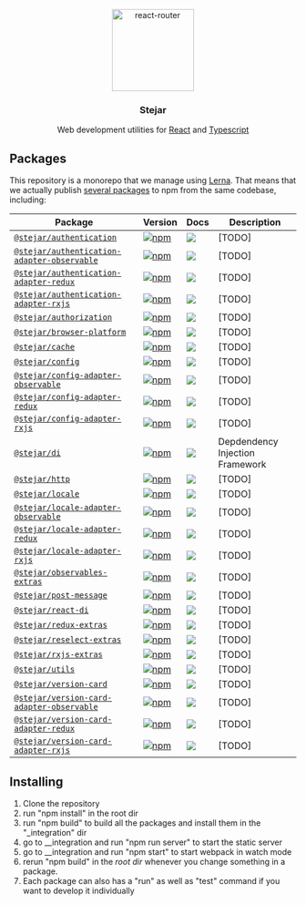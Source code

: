 <p align="center">
  <a href="https://github.com/middleout/stejar">
    <img alt="react-router" src="https://s3-eu-west-1.amazonaws.com/stejar/stejar-logo.png" width="144">
  </a>
</p>

<h3 align="center">
	Stejar
</h3>

<p align="center">
  Web development utilities for <a href="https://facebook.github.io/react">React</a> and <a href="https://www.typescriptlang.org/">Typescript</a>
</p>

## Packages

This repository is a monorepo that we manage using [Lerna](https://github.com/lerna/lerna). That means that we actually publish [several packages](/packages) to npm from the same codebase, including:

| Package | Version | Docs | Description |
|---------|---------|------|-------------|
| [`@stejar/authentication`](/packages/authentication) | [![npm](https://img.shields.io/npm/v/@stejar/authentication.svg?style=flat-square)](https://www.npmjs.com/package/@stejar/authentication) | [![](https://img.shields.io/badge/API%20Docs-readme-orange.svg?style=flat-square)](/packages/authentication) | [TODO] |
| [`@stejar/authentication-adapter-observable`](/packages/authentication-adapter-observable) | [![npm](https://img.shields.io/npm/v/@stejar/authentication-adapter-observable.svg?style=flat-square)](https://www.npmjs.com/package/@stejar/authentication-adapter-observable) | [![](https://img.shields.io/badge/API%20Docs-readme-orange.svg?style=flat-square)](/packages/authentication-adapter-observable) | [TODO] |
| [`@stejar/authentication-adapter-redux`](/packages/authentication-adapter-redux) | [![npm](https://img.shields.io/npm/v/@stejar/authentication-adapter-redux.svg?style=flat-square)](https://www.npmjs.com/package/@stejar/authentication-adapter-redux) | [![](https://img.shields.io/badge/API%20Docs-readme-orange.svg?style=flat-square)](/packages/authentication-adapter-redux) | [TODO] |
| [`@stejar/authentication-adapter-rxjs`](/packages/authentication-adapter-rxjs) | [![npm](https://img.shields.io/npm/v/@stejar/authentication-adapter-rxjs.svg?style=flat-square)](https://www.npmjs.com/package/@stejar/authentication-adapter-rxjs) | [![](https://img.shields.io/badge/API%20Docs-readme-orange.svg?style=flat-square)](/packages/authentication-adapter-rxjs) | [TODO] |
| [`@stejar/authorization`](/packages/authorization) | [![npm](https://img.shields.io/npm/v/@stejar/authorization.svg?style=flat-square)](https://www.npmjs.com/package/@stejar/authorization) | [![](https://img.shields.io/badge/API%20Docs-readme-orange.svg?style=flat-square)](/packages/authorization) | [TODO] |
| [`@stejar/browser-platform`](/packages/browser-platform) | [![npm](https://img.shields.io/npm/v/@stejar/browser-platform.svg?style=flat-square)](https://www.npmjs.com/package/@stejar/browser-platform) | [![](https://img.shields.io/badge/API%20Docs-readme-orange.svg?style=flat-square)](/packages/browser-platform) | [TODO] |
| [`@stejar/cache`](/packages/cache) | [![npm](https://img.shields.io/npm/v/@stejar/cache.svg?style=flat-square)](https://www.npmjs.com/package/@stejar/cache) | [![](https://img.shields.io/badge/API%20Docs-readme-orange.svg?style=flat-square)](/packages/cache) | [TODO] |
| [`@stejar/config`](/packages/config) | [![npm](https://img.shields.io/npm/v/@stejar/config.svg?style=flat-square)](https://www.npmjs.com/package/@stejar/config) | [![](https://img.shields.io/badge/API%20Docs-readme-orange.svg?style=flat-square)](/packages/config) | [TODO] |
| [`@stejar/config-adapter-observable`](/packages/config-adapter-observable) | [![npm](https://img.shields.io/npm/v/@stejar/config-adapter-observable.svg?style=flat-square)](https://www.npmjs.com/package/@stejar/config-adapter-observable) | [![](https://img.shields.io/badge/API%20Docs-readme-orange.svg?style=flat-square)](/packages/config-adapter-observable) | [TODO] |
| [`@stejar/config-adapter-redux`](/packages/config-adapter-redux) | [![npm](https://img.shields.io/npm/v/@stejar/config-adapter-redux.svg?style=flat-square)](https://www.npmjs.com/package/@stejar/config-adapter-redux) | [![](https://img.shields.io/badge/API%20Docs-readme-orange.svg?style=flat-square)](/packages/config-adapter-redux) | [TODO] |
| [`@stejar/config-adapter-rxjs`](/packages/config-adapter-rxjs) | [![npm](https://img.shields.io/npm/v/@stejar/config-adapter-rxjs.svg?style=flat-square)](https://www.npmjs.com/package/@stejar/config-adapter-rxjs) | [![](https://img.shields.io/badge/API%20Docs-readme-orange.svg?style=flat-square)](/packages/config-adapter-rxjs) | [TODO] |
| [`@stejar/di`](/packages/di) | [![npm](https://img.shields.io/npm/v/@stejar/di.svg?style=flat-square)](https://www.npmjs.com/package/@stejar/di) | [![](https://img.shields.io/badge/API%20Docs-readme-orange.svg?style=flat-square)](/packages/di) | Depdendency Injection Framework |
| [`@stejar/http`](/packages/http) | [![npm](https://img.shields.io/npm/v/@stejar/http.svg?style=flat-square)](https://www.npmjs.com/package/@stejar/http) | [![](https://img.shields.io/badge/API%20Docs-readme-orange.svg?style=flat-square)](/packages/http) | [TODO] |
| [`@stejar/locale`](/packages/locale) | [![npm](locales://img.shields.io/npm/v/@stejar/locale.svg?style=flat-square)](locales://www.npmjs.com/package/@stejar/locale) | [![](locales://img.shields.io/badge/API%20Docs-readme-orange.svg?style=flat-square)](/packages/locale) | [TODO] |
| [`@stejar/locale-adapter-observable`](/packages/locale-adapter-observable) | [![npm](locale-adapter-observables://img.shields.io/npm/v/@stejar/locale-adapter-observable.svg?style=flat-square)](locale-adapter-observables://www.npmjs.com/package/@stejar/locale-adapter-observable) | [![](locale-adapter-observables://img.shields.io/badge/API%20Docs-readme-orange.svg?style=flat-square)](/packages/locale-adapter-observable) | [TODO] |
| [`@stejar/locale-adapter-redux`](/packages/locale-adapter-redux) | [![npm](locale-adapter-reduxs://img.shields.io/npm/v/@stejar/locale-adapter-redux.svg?style=flat-square)](locale-adapter-reduxs://www.npmjs.com/package/@stejar/locale-adapter-redux) | [![](locale-adapter-reduxs://img.shields.io/badge/API%20Docs-readme-orange.svg?style=flat-square)](/packages/locale-adapter-redux) | [TODO] |
| [`@stejar/locale-adapter-rxjs`](/packages/locale-adapter-rxjs) | [![npm](locale-adapter-rxjss://img.shields.io/npm/v/@stejar/locale-adapter-rxjs.svg?style=flat-square)](locale-adapter-rxjss://www.npmjs.com/package/@stejar/locale-adapter-rxjs) | [![](locale-adapter-rxjss://img.shields.io/badge/API%20Docs-readme-orange.svg?style=flat-square)](/packages/locale-adapter-rxjs) | [TODO] |
| [`@stejar/observables-extras`](/packages/observables-extras) | [![npm](observables-extrass://img.shields.io/npm/v/@stejar/observables-extras.svg?style=flat-square)](observables-extrass://www.npmjs.com/package/@stejar/observables-extras) | [![](observables-extrass://img.shields.io/badge/API%20Docs-readme-orange.svg?style=flat-square)](/packages/observables-extras) | [TODO] |
| [`@stejar/post-message`](/packages/post-message) | [![npm](post-messages://img.shields.io/npm/v/@stejar/post-message.svg?style=flat-square)](post-messages://www.npmjs.com/package/@stejar/post-message) | [![](post-messages://img.shields.io/badge/API%20Docs-readme-orange.svg?style=flat-square)](/packages/post-message) | [TODO] |
| [`@stejar/react-di`](/packages/react-di) | [![npm](react-dis://img.shields.io/npm/v/@stejar/react-di.svg?style=flat-square)](react-dis://www.npmjs.com/package/@stejar/react-di) | [![](react-dis://img.shields.io/badge/API%20Docs-readme-orange.svg?style=flat-square)](/packages/react-di) | [TODO] |
| [`@stejar/redux-extras`](/packages/redux-extras) | [![npm](redux-extrass://img.shields.io/npm/v/@stejar/redux-extras.svg?style=flat-square)](redux-extrass://www.npmjs.com/package/@stejar/redux-extras) | [![](redux-extrass://img.shields.io/badge/API%20Docs-readme-orange.svg?style=flat-square)](/packages/redux-extras) | [TODO] |
| [`@stejar/reselect-extras`](/packages/reselect-extras) | [![npm](reselect-extrass://img.shields.io/npm/v/@stejar/reselect-extras.svg?style=flat-square)](reselect-extrass://www.npmjs.com/package/@stejar/reselect-extras) | [![](reselect-extrass://img.shields.io/badge/API%20Docs-readme-orange.svg?style=flat-square)](/packages/reselect-extras) | [TODO] |
| [`@stejar/rxjs-extras`](/packages/rxjs-extras) | [![npm](rxjs-extrass://img.shields.io/npm/v/@stejar/rxjs-extras.svg?style=flat-square)](rxjs-extrass://www.npmjs.com/package/@stejar/rxjs-extras) | [![](rxjs-extrass://img.shields.io/badge/API%20Docs-readme-orange.svg?style=flat-square)](/packages/rxjs-extras) | [TODO] |
| [`@stejar/utils`](/packages/utils) | [![npm](utilss://img.shields.io/npm/v/@stejar/utils.svg?style=flat-square)](utilss://www.npmjs.com/package/@stejar/utils) | [![](utilss://img.shields.io/badge/API%20Docs-readme-orange.svg?style=flat-square)](/packages/utils) | [TODO] |
| [`@stejar/version-card`](/packages/version-card) | [![npm](version-cards://img.shields.io/npm/v/@stejar/version-card.svg?style=flat-square)](version-cards://www.npmjs.com/package/@stejar/version-card) | [![](version-cards://img.shields.io/badge/API%20Docs-readme-orange.svg?style=flat-square)](/packages/version-card) | [TODO] |
| [`@stejar/version-card-adapter-observable`](/packages/version-card-adapter-observable) | [![npm](version-card-adapter-observables://img.shields.io/npm/v/@stejar/version-card-adapter-observable.svg?style=flat-square)](version-card-adapter-observables://www.npmjs.com/package/@stejar/version-card-adapter-observable) | [![](version-card-adapter-observables://img.shields.io/badge/API%20Docs-readme-orange.svg?style=flat-square)](/packages/version-card-adapter-observable) | [TODO] |
| [`@stejar/version-card-adapter-redux`](/packages/version-card-adapter-redux) | [![npm](version-card-adapter-reduxs://img.shields.io/npm/v/@stejar/version-card-adapter-redux.svg?style=flat-square)](version-card-adapter-reduxs://www.npmjs.com/package/@stejar/version-card-adapter-redux) | [![](version-card-adapter-reduxs://img.shields.io/badge/API%20Docs-readme-orange.svg?style=flat-square)](/packages/version-card-adapter-redux) | [TODO] |
| [`@stejar/version-card-adapter-rxjs`](/packages/version-card-adapter-rxjs) | [![npm](version-card-adapter-rxjss://img.shields.io/npm/v/@stejar/version-card-adapter-rxjs.svg?style=flat-square)](version-card-adapter-rxjss://www.npmjs.com/package/@stejar/version-card-adapter-rxjs) | [![](version-card-adapter-rxjss://img.shields.io/badge/API%20Docs-readme-orange.svg?style=flat-square)](/packages/version-card-adapter-rxjs) | [TODO] |

## Installing

1. Clone the repository
2. run "npm install" in the root dir
3. run "npm build" to build all the packages and install them in the "_integration" dir
4. go to __integration and run "npm run server" to start the static server
5. go to __integration and run "npm start" to start webpack in watch mode
6. rerun "npm build" in the *root dir* whenever you change something in a package.
7. Each package can also has a "run" as well as "test" command if you want to develop it individually